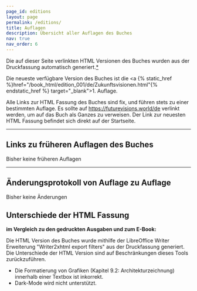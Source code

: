 ```yaml
---
page_id: editions
layout: page
permalink: /editions/
title: Auflagen
description: Übersicht aller Auflagen des Buches
nav: true
nav_order: 6
---
```


Die auf dieser Seite verlinkten HTML Versionen des Buches wurden aus der Druckfassung automatisch generiert.[*](#unterschiede-der-html-fassung)

Die neueste verfügbare Version des Buches ist die <a {% static_href %}href="/book_html/edition_001/de/Zukunftsvisionen.html"{% endstatic_href %} target="_blank">1. Auflage</a>.

Alle Links zur HTML Fassung des Buches sind fix, und führen stets zu einer bestimmten Auflage. Es sollte auf <https://futurevisions.world/de> verlinkt werden, um auf das Buch als Ganzes zu verweisen. Der Link zur neuesten HTML Fassung befindet sich direkt auf der Startseite.

---

## Links zu früheren Auflagen des Buches

Bisher keine früheren Auflagen

---

## Änderungsprotokoll von Auflage zu Auflage

Bisher keine Änderungen

## Unterschiede der HTML Fassung

**im Vergleich zu den gedruckten Ausgaben und zum E-Book:**

Die HTML Version des Buches wurde mithilfe der LibreOffice Writer Erweiterung "Writer2xhtml export filters" aus der Druckfassung generiert.  
Die Unterschiede der HTML Version sind auf Beschränkungen dieses Tools zurückzuführen.

- Die Formatierung von Grafiken (Kapitel 9.2: Architekturzeichnung) innerhalb einer Textbox ist inkorrekt.
- Dark-Mode wird nicht unterstützt.
